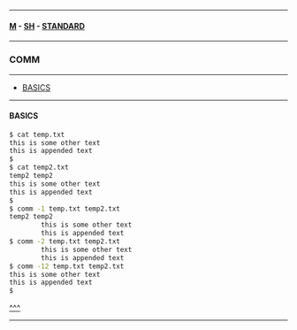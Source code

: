 
---

#### [M](https://github.com/ttltrk/TTT/blob/master/menu.md) - [SH](https://github.com/ttltrk/TTT/blob/master/SH/SH.md) - [STANDARD](https://github.com/ttltrk/TTT/blob/master/SH/STANDARD/STANDARD.md)

---

### COMM

---

* [BASICS](#BASICS)

---

#### BASICS

```sh
$ cat temp.txt
this is some other text
this is appended text
$
$ cat temp2.txt
temp2 temp2
this is some other text
this is appended text
$
$ comm -1 temp.txt temp2.txt
temp2 temp2
        this is some other text
        this is appended text
$ comm -2 temp.txt temp2.txt
        this is some other text
        this is appended text
$ comm -12 temp.txt temp2.txt
this is some other text
this is appended text
$
```

[^^^](#COMM)

---
